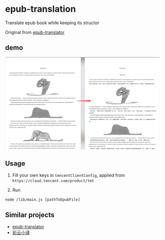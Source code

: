 # epub-translation
Translate epub book while keeping its structor

Original from [epub-translator](https://github.com/Frully/epub-google-translate)

## demo
![test](./fixtures/result.png)

## Usage
1. Fill your own keys in `tencentClientConfig`, applied from `https://cloud.tencent.com/product/tmt`

2. Run
```
node /lib/main.js [pathToEpubFile]
```

## Similar projects
+ [epub-translator](https://github.com/sharplab/epub-translator)
+ [彩云小译](https://fanyi.caiyunapp.com/#/web)

